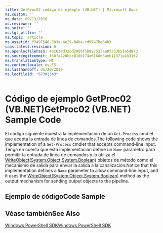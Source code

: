 ```yaml
---
title: GetProc02 código de ejemplo (VB.NET) | Microsoft Docs
ms.custom: ''
ms.date: 09/13/2016
ms.reviewer: ''
ms.suite: ''
ms.tgt_pltfrm: ''
ms.topic: article
ms.assetid: f3497546-5b3a-4e29-84ba-cd9747be64b3
caps.latest.revision: 6
ms.openlocfilehash: 4ec63ed32bd2906f5b027523aa0f253b51a5d873
ms.sourcegitcommit: f60fa420bdc81db174e6168d3aeb11371e483162
ms.translationtype: MT
ms.contentlocale: es-ES
ms.lasthandoff: 06/20/2019
ms.locfileid: "67301343"
---
```

# <a name="getproc02-vbnet-sample-code"></a><span data-ttu-id="1941e-102">Código de ejemplo GetProc02 (VB.NET)</span><span class="sxs-lookup"><span data-stu-id="1941e-102">GetProc02 (VB.NET) Sample Code</span></span>

<span data-ttu-id="1941e-103">El código siguiente muestra la implementación de un `Get-Process` cmdlet que acepta la entrada de línea de comandos.</span><span class="sxs-lookup"><span data-stu-id="1941e-103">The following code shows the implementation of a `Get-Process` cmdlet that accepts command-line input.</span></span> <span data-ttu-id="1941e-104">Tenga en cuenta que esta implementación define un `Name` parámetro para permitir la entrada de línea de comandos y lo utiliza el [WriteObject(System.Object,System.Boolean)](/dotnet/api/system.management.automation.cmdlet.writeobject?view=pscore-6.2.0#System_Management_Automation_Cmdlet_WriteObject_System_Object_System_Boolean_) objetos de método como el mecanismo de salida para enviar la salida a la canalización.</span><span class="sxs-lookup"><span data-stu-id="1941e-104">Notice that this implementation defines a `Name` parameter to allow command-line input, and it uses the [WriteObject(System.Object,System.Boolean)](/dotnet/api/system.management.automation.cmdlet.writeobject?view=pscore-6.2.0#System_Management_Automation_Cmdlet_WriteObject_System_Object_System_Boolean_) method as the output mechanism for sending output objects to the pipeline.</span></span>

## <a name="code-sample"></a><span data-ttu-id="1941e-105">Ejemplo de código</span><span class="sxs-lookup"><span data-stu-id="1941e-105">Code Sample</span></span>

<!-- TODO!!!: review snippet reference  [!CODE [Msh_samplesgetproc02#getproc02vball](Msh_samplesgetproc02#getproc02vball)]  -->

## <a name="see-also"></a><span data-ttu-id="1941e-106">Véase también</span><span class="sxs-lookup"><span data-stu-id="1941e-106">See Also</span></span>

[<span data-ttu-id="1941e-107">Windows PowerShell SDK</span><span class="sxs-lookup"><span data-stu-id="1941e-107">Windows PowerShell SDK</span></span>](../windows-powershell-reference.md)
